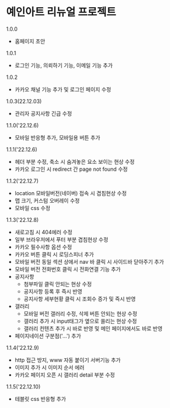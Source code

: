 # 예인아트 리뉴얼 프로젝트

1.0.0
- 홈페이지 초안 

1.0.1 
- 로그인 기능, 의뢰하기 기능, 이메일 기능 추가 

1.0.2
- 카카오 채널 기능 추가 및 로그인 페이지 수정

1.0.3(22.12.03)
- 관리자 공지사항 긴급 수정

1.1.0('22.12.6)
- 모바일 반응형 추가, 모바일용 버튼 추가

1.1.1('22.12.6)
- 헤더 부분 수정, 축소 시 숨겨놓은 요소 보이는 현상 수정
- 카카오 로그인 시 redirect 간 page not found 수정

1.1.2('22.12.7)
- location 모바일버전(네이버) 접속 시 겹침현상 수정
- 맵 크기, 커스텀 오버레이 수정
- 모바일 css 수정

1.1.3('22.12.8)
- 새로고침 시 404에러 수정
- 일부 브라우저에서 푸터 부분 겹침현상 수정
- 카카오 필수사항 옵션 수정
- 카카오 버튼 클릭 시 로딩스피너 추가
- 모바일 버전 동일 섹션 상에서 nav 바 클릭 시 사이드바 닫아주기 추가
- 모바일 버전 전화번호 클릭 시 전화연결 기능 추가
- 공지사항 
  - 첨부파일 클릭 안되는 현상 수정
  - 공지사항 등록 후 즉시 반영 
  - 공지사항 세부현황 클릭 시 조회수 증가 및 즉시 반영
- 갤러리
  - 모바일 버전 갤러리 수정, 삭제 버튼 안되는 현상 수정
  - 갤러리 추가 시 input태그가 옆으로 쏠리는 현상 수정
  - 갤러리 컨텐츠 추가 시 바로 반영 및 메인 페이지에서도 바로 반영
- 페이지네이션 구분점('...') 추가

1.1.4('22.12.9)
- http 접근 방지, www 자동 붙이기 서버기능 추가
- 이미지 추가 시 이미지 순서 에러 
- 카카오 페이지 오픈 시 갤러리 detail 부분 수정


1.1.5('22.12.10)
- 테블릿 css 반응형 추가
